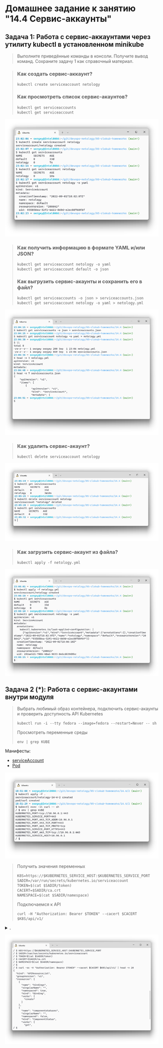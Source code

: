 # Домашнее задание к занятию "14.4 Сервис-аккаунты"

## Задача 1: Работа с сервис-аккаунтами через утилиту kubectl в установленном minikube

> Выполните приведённые команды в консоли. Получите вывод команд. Сохраните задачу 1 как справочный материал.

> ### Как создать сервис-аккаунт?
> 
> ```
> kubectl create serviceaccount netology
> ```
> 
> ### Как просмотреть список сервис-акаунтов?
> 
> ```
> kubectl get serviceaccounts
> kubectl get serviceaccount
> ```

![create and get](./media/14-4-1-create_get.png)

> ### Как получить информацию в формате YAML и/или JSON?
> 
> ```
> kubectl get serviceaccount netology -o yaml
> kubectl get serviceaccount default -o json
> ```
> 
> ### Как выгрузить сервис-акаунты и сохранить его в файл?
> 
> ```
> kubectl get serviceaccounts -o json > serviceaccounts.json
> kubectl get serviceaccount netology -o yaml > netology.yml
> ```

![upload](./media/14-4-1-upload.png)

> ### Как удалить сервис-акаунт?
> 
> ```
> kubectl delete serviceaccount netology
> ```

![delete](./media/14-4-1-delete.png)

> ### Как загрузить сервис-акаунт из файла?
> 
> ```
> kubectl apply -f netology.yml
> ```

![apply](./media/14-4-1-apply.png)

## Задача 2 (*): Работа с сервис-акаунтами внутри модуля

> Выбрать любимый образ контейнера, подключить сервис-акаунты и проверить доступность API Kubernetes
> 
> ```
> kubectl run -i --tty fedora --image=fedora --restart=Never -- sh
> ```
> 
> Просмотреть переменные среды
> 
> ```
> env | grep KUBE
> ```

Манифесты:
* [serviceAccount](./14.4/2/00-serviceaccount.yml)
* [Pod](./14.4/2/10-pod.yml)

![run pod](./media/14-4-2-run_pod.png)

> Получить значения переменных
> 
> ```
> K8S=https://$KUBERNETES_SERVICE_HOST:$KUBERNETES_SERVICE_PORT
> SADIR=/var/run/secrets/kubernetes.io/serviceaccount
> TOKEN=$(cat $SADIR/token)
> CACERT=$SADIR/ca.crt
> NAMESPACE=$(cat $SADIR/namespace)
> ```
> 
> Подключаемся к API
> 
> ```
> curl -H "Authorization: Bearer $TOKEN" --cacert $CACERT $K8S/api/v1/
> ```

<details><summary>.</summary>

> В случае с minikube может быть другой адрес и порт, который можно взять здесь
> 
> ```
> cat ~/.kube/config
> ```
> 
> или здесь
> 
> ```
> kubectl cluster-info
> ```

</details>

![check K8S api](./media/14-4-2-check_api_access.png)
